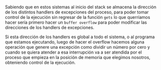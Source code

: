 Sabiendo que en estos sistemas al inicio del stack se almacena la dirección de los distintos handlers
de excepciones del proceso, para poder tomar control de la ejecución sin regresar de la función `gets` lo que querríamos hacer sería primero hacer un `buffer overflow` para poder modificar las direcciones de los handlers de excepciones.

Si esta dirección de los handlers es global a todo el sistema, o al programa que estamos ejecutando, luego de hacer el overflow hacemos alguna operación que genere una excepción como dividir un número por cero y cuando se quiera atender a esa interrupción va a ser atendida por el proceso que empieza en la posición de memoria que elegimos nosotros, obteniendo control de la ejecución.